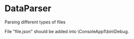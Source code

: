 # DataParser
Parsing different types of files

File "file.json" should be added into \ConsoleApp1\bin\Debug.
